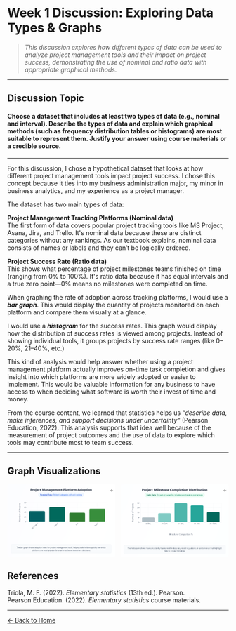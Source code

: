 # Week 1 Discussion: Exploring Data Types & Graphs

> *This discussion explores how different types of data can be used to analyze project management tools and their impact on project success, demonstrating the use of nominal and ratio data with appropriate graphical methods.*

---

## **Discussion Topic**

#### Choose a dataset that includes at least two types of data (e.g., nominal and interval). Describe the types of data and explain which graphical methods (such as frequency distribution tables or histograms) are most suitable to represent them. Justify your answer using course materials or a credible source.

---

For this discussion, I chose a hypothetical dataset that looks at how different project management tools impact project success. I chose this concept because it ties into my business administration major, my minor in business analytics, and my experience as a project manager.

The dataset has two main types of data:

**Project Management Tracking Platforms (Nominal data)**  
The first form of data covers popular project tracking tools like MS Project, Asana, Jira, and Trello. It's nominal data because these are distinct categories without any rankings. As our textbook explains, nominal data consists of names or labels and they can’t be logically ordered.

**Project Success Rate (Ratio data)**  
This shows what percentage of project milestones teams finished on time (ranging from 0% to 100%). It's ratio data because it has equal intervals and a true zero point—0% means no milestones were completed on time.

When graphing the rate of adoption across tracking platforms, I would use a **_bar graph_**. This would display the quantity of projects monitored on each platform and compare them visually at a glance.

I would use a **_histogram_** for the success rates. This graph would display how the distribution of success rates is viewed among projects. Instead of showing individual tools, it groups projects by success rate ranges (like 0–20%, 21–40%, etc.)

This kind of analysis would help answer whether using a project management platform actually improves on-time task completion and gives insight into which platforms are more widely adopted or easier to implement. This would be valuable information for any business to have access to when deciding what software is worth their invest of time and money.

From the course content, we learned that statistics helps us *"describe data, make inferences, and support decisions under uncertainty"* (Pearson Education, 2022). This analysis supports that idea well because of the measurement of project outcomes and the use of data to explore which tools may contribute most to team success.

---

## Graph Visualizations

<style>
  .image-row {
    display: flex;
    gap: 12px;
    justify-content: space-between; /* distribute evenly */
    flex-wrap: nowrap; /* keep in one row */
  }

  .img-container {
    position: relative;
    flex: 1 1 0; /* flex-grow and flex-shrink to fill space equally */
    max-width: none; /* remove max-width so flex works fully */
  }

  .img-container img {
    display: block;
    width: 100%;
    height: auto;
    cursor: pointer;
    border-radius: 4px;
  }

  .zoom-plus {
    position: absolute;
    top: 4px;
    right: 4px;
    font-weight: normal;
    font-size: 14px;
    color: rgba(0, 0, 0, 0.4);
    background: transparent;
    padding: 0;
    user-select: none;
    pointer-events: none;
    transition: color 0.3s ease;
  }

  /* Tooltip styling */
  .zoom-plus::after {
    content: "Click to enlarge";
    position: absolute;
    top: -24px; /* above the plus sign */
    right: 0;
    background: rgba(0, 0, 0, 0.7);
    color: #fff;
    padding: 3px 8px;
    border-radius: 4px;
    font-size: 12px;
    opacity: 0;
    pointer-events: none;
    transition: opacity 0.3s ease, transform 0.3s ease;
    white-space: nowrap;
    user-select: none;
    transform: translateY(10px);
    z-index: 10;
  }

  .img-container:hover .zoom-plus {
    color: rgba(0, 0, 0, 0.7);
  }

  .img-container:hover .zoom-plus::after {
    opacity: 1;
    transform: translateY(0);
  }

  .modal {
    display: none;
    position: fixed;
    z-index: 1000;
    left: 0;
    top: 0;
    width: 100vw;
    height: 100vh;
    background: rgba(0,0,0,0.8);
    justify-content: center;
    align-items: center;
  }

  .modal.active {
    display: flex;
  }

  .modal img {
    max-width: 90%;
    max-height: 90%;
    box-shadow: 0 0 15px rgba(0,0,0,0.5);
    border-radius: 8px;
  }

  .modal-close {
    position: fixed;
    top: 20px;
    right: 30px;
    color: white;
    font-size: 30px;
    font-weight: bold;
    cursor: pointer;
    user-select: none;
  }
</style>

<div class="image-row">
  <div class="img-container">
    <img src="https://raw.githubusercontent.com/GabrielleDominguez/Statics-Applied-Bridging-Data-Decision-Making-in-Project-Management/main/Screenshot%202025-06-23%20104128.png" alt="Graph 1" class="zoomable" />
    <div class="zoom-plus" aria-hidden="true">+</div>
  </div>

  <div class="img-container">
    <img src="https://raw.githubusercontent.com/GabrielleDominguez/Statics-Applied-Bridging-Data-Decision-Making-in-Project-Management/main/Screenshot%202025-06-23%20104113.png" alt="Graph 2" class="zoomable" />
    <div class="zoom-plus" aria-hidden="true">+</div>
  </div>
</div>

<div id="modal" class="modal" role="dialog" aria-modal="true" aria-labelledby="modal-label">
  <span id="modal-close" class="modal-close" aria-label="Close modal">&times;</span>
  <img src="" alt="" id="modal-img" />
</div>

<script>
  const zoomables = document.querySelectorAll('.zoomable');
  const modal = document.getElementById('modal');
  const modalImg = document.getElementById('modal-img');
  const modalClose = document.getElementById('modal-close');

  zoomables.forEach(img => {
    img.addEventListener('click', () => {
      modal.classList.add('active');
      modalImg.src = img.src;
      modalImg.alt = img.alt;
    });
  });

  modalClose.addEventListener('click', () => {
    modal.classList.remove('active');
    modalImg.src = '';
  });

  modal.addEventListener('click', (e) => {
    if (e.target === modal) {
      modal.classList.remove('active');
      modalImg.src = '';
    }
  });

  document.addEventListener('keydown', (e) => {
    if (e.key === "Escape" && modal.classList.contains('active')) {
      modal.classList.remove('active');
      modalImg.src = '';
    }
  });
</script>

## References

Triola, M. F. (2022). *Elementary statistics* (13th ed.). Pearson.  
Pearson Education. (2022). *Elementary statistics* course materials.

---
[← Back to Home](https://gabrielledominguez.github.io/Statics-Applied-Bridging-Data-Decision-Making-in-Project-Management/)


